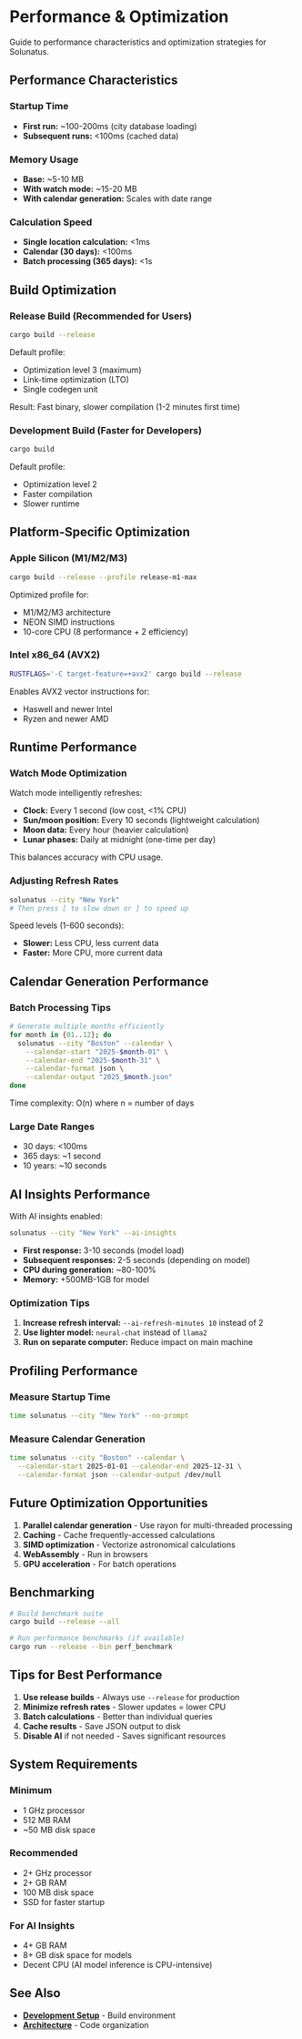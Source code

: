 # Performance & Optimization

Guide to performance characteristics and optimization strategies for Solunatus.

## Performance Characteristics

### Startup Time
- **First run:** ~100-200ms (city database loading)
- **Subsequent runs:** <100ms (cached data)

### Memory Usage
- **Base:** ~5-10 MB
- **With watch mode:** ~15-20 MB
- **With calendar generation:** Scales with date range

### Calculation Speed
- **Single location calculation:** <1ms
- **Calendar (30 days):** <100ms
- **Batch processing (365 days):** <1s

## Build Optimization

### Release Build (Recommended for Users)

```bash
cargo build --release
```

Default profile:
- Optimization level 3 (maximum)
- Link-time optimization (LTO)
- Single codegen unit

Result: Fast binary, slower compilation (1-2 minutes first time)

### Development Build (Faster for Developers)

```bash
cargo build
```

Default profile:
- Optimization level 2
- Faster compilation
- Slower runtime

## Platform-Specific Optimization

### Apple Silicon (M1/M2/M3)

```bash
cargo build --release --profile release-m1-max
```

Optimized profile for:
- M1/M2/M3 architecture
- NEON SIMD instructions
- 10-core CPU (8 performance + 2 efficiency)

### Intel x86_64 (AVX2)

```bash
RUSTFLAGS='-C target-feature=+avx2' cargo build --release
```

Enables AVX2 vector instructions for:
- Haswell and newer Intel
- Ryzen and newer AMD

## Runtime Performance

### Watch Mode Optimization

Watch mode intelligently refreshes:
- **Clock:** Every 1 second (low cost, <1% CPU)
- **Sun/moon position:** Every 10 seconds (lightweight calculation)
- **Moon data:** Every hour (heavier calculation)
- **Lunar phases:** Daily at midnight (one-time per day)

This balances accuracy with CPU usage.

### Adjusting Refresh Rates

```bash
solunatus --city "New York"
# Then press [ to slow down or ] to speed up
```

Speed levels (1-600 seconds):
- **Slower:** Less CPU, less current data
- **Faster:** More CPU, more current data

## Calendar Generation Performance

### Batch Processing Tips

```bash
# Generate multiple months efficiently
for month in {01..12}; do
  solunatus --city "Boston" --calendar \
    --calendar-start "2025-$month-01" \
    --calendar-end "2025-$month-31" \
    --calendar-format json \
    --calendar-output "2025_$month.json"
done
```

Time complexity: O(n) where n = number of days

### Large Date Ranges

- 30 days: <100ms
- 365 days: ~1 second
- 10 years: ~10 seconds

## AI Insights Performance

With AI insights enabled:

```bash
solunatus --city "New York" --ai-insights
```

- **First response:** 3-10 seconds (model load)
- **Subsequent responses:** 2-5 seconds (depending on model)
- **CPU during generation:** ~80-100%
- **Memory:** +500MB-1GB for model

### Optimization Tips

1. **Increase refresh interval:** `--ai-refresh-minutes 10` instead of 2
2. **Use lighter model:** `neural-chat` instead of `llama2`
3. **Run on separate computer:** Reduce impact on main machine

## Profiling Performance

### Measure Startup Time

```bash
time solunatus --city "New York" --no-prompt
```

### Measure Calendar Generation

```bash
time solunatus --city "Boston" --calendar \
  --calendar-start 2025-01-01 --calendar-end 2025-12-31 \
  --calendar-format json --calendar-output /dev/null
```

## Future Optimization Opportunities

1. **Parallel calendar generation** - Use rayon for multi-threaded processing
2. **Caching** - Cache frequently-accessed calculations
3. **SIMD optimization** - Vectorize astronomical calculations
4. **WebAssembly** - Run in browsers
5. **GPU acceleration** - For batch operations

## Benchmarking

```bash
# Build benchmark suite
cargo build --release --all

# Run performance benchmarks (if available)
cargo run --release --bin perf_benchmark
```

## Tips for Best Performance

1. **Use release builds** - Always use `--release` for production
2. **Minimize refresh rates** - Slower updates = lower CPU
3. **Batch calculations** - Better than individual queries
4. **Cache results** - Save JSON output to disk
5. **Disable AI** if not needed - Saves significant resources

## System Requirements

### Minimum
- 1 GHz processor
- 512 MB RAM
- ~50 MB disk space

### Recommended
- 2+ GHz processor
- 2+ GB RAM
- 100 MB disk space
- SSD for faster startup

### For AI Insights
- 4+ GB RAM
- 8+ GB disk space for models
- Decent CPU (AI model inference is CPU-intensive)

## See Also

- **[Development Setup](../development/setup.md)** - Build environment
- **[Architecture](../development/architecture.md)** - Code organization
